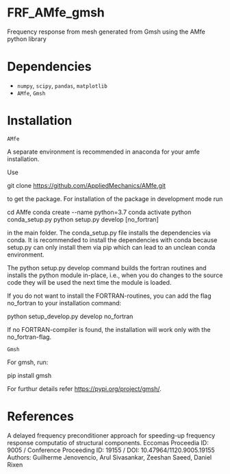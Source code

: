 # FRF_AMfe_gmsh
Frequency response from mesh generated from Gmsh using the AMfe python library

# Dependencies

   - `numpy`, `scipy`, `pandas`, `matplotlib`
   - `AMfe`, `Gmsh`

# Installation

`AMfe`

A separate environment is recommended in anaconda for your amfe installation. 

Use

git clone https://github.com/AppliedMechanics/AMfe.git

to get the package. For installation of the package in development mode run

cd AMfe
conda create --name <environment-name-of-choice> python=3.7
conda activate <environment-name-of-choice> 
python conda_setup.py
python setup.py develop [no_fortran]

in the main folder. The conda_setup.py file installs the dependencies via conda. It is recommended to install the dependencies with conda because setup.py can only install them via pip which can lead to an unclean conda environment.

The python setup.py develop command builds the fortran routines and installs the python module in-place, i.e., when you do changes to the source code they will be used the next time the module is loaded.

If you do not want to install the FORTRAN-routines, you can add the flag no_fortran to your installation command:

python setup_develop.py develop no_fortran

If no FORTRAN-compiler is found, the installation will work only with the no_fortran-flag.

`Gmsh`

For gmsh, run:

pip install gmsh

For furthur details refer https://pypi.org/project/gmsh/.

# References

A delayed frequency preconditioner approach for speeding-up frequency response computatio of structural components.
Eccomas Proceedia ID: 9005 / Conference Proceeding ID: 19155 / DOI: 10.47964/1120.9005.19155
Authors: Guilherme Jenovencio, Arul Sivasankar, Zeeshan Saeed, Daniel Rixen 
